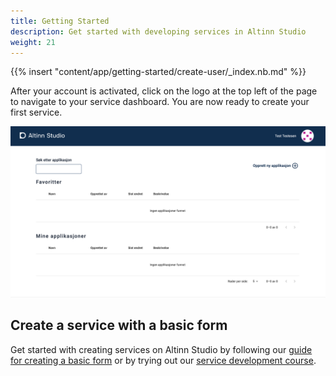 ```yaml
---
title: Getting Started
description: Get started with developing services in Altinn Studio
weight: 21
---
```


{{% insert "content/app/getting-started/create-user/_index.nb.md" %}}

After your account is activated, click on the logo at the top left of the page to navigate to your service dashboard.
You are now ready to create your first service.

![Service dashboard upon first login](./empty-dashboard.png?width=500 "Service dashboard upon first login")

## Create a service with a basic form
Get started with creating services on Altinn Studio by following our [guide for creating a basic form](../user-guides/basic-form/) or by trying out our [service development course](../../app/app-dev-course-v2/).